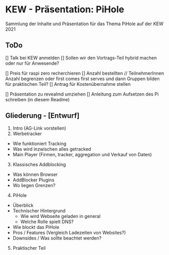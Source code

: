 # KEW - Präsentation: PiHole

Sammlung der Inhalte und Präsentation für das Thema PiHole auf der KEW 2021


## ToDo

[] Talk bei KEW anmelden 
  [] Sollen wir den Vortrags-Teil hybrid machen oder nur für Anwesende?

[] Preis für raspi zero recherchieren
[] Anzahl bestellten // TeilnehmerInnen Anzahl begrenzen oder first comes first serves und dann Gruppen bilden für praktischen Teil?
[] Antrag für Kostenübernahme stellen

[] Präsentation zu revealmd umziehen
[] Anleitung zum Aufsetzen des Pi schreiben (in diesem Readme) 


## Gliederung - [Entwurf]
1. Intro (AG-Link vorstellen)
2. Werbetracker
  * Wie funktioniert Tracking
  * Was wird inzwischen alles getracked
  * Main Player (Firmen, tracker, aggregation und Verkauf von Daten)
3. Klassisches Addblocking
  * Was können Browser
  * AddBlocker Plugins
  * Wo liegen Grenzen?
4. PiHole
  * Überblick
  * Technischer Hintergrund
    - Wie wird Webseite geladen in general
    - Welche Rolle spielt DNS?
  * Wie blockt das PiHole
  * Pros / Features (Vergleich Ladezeiten von Websites?)
  * Downsides / Was sollte beachtet werden? 
5. Praktischer Teil

